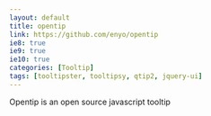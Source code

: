 ```yaml
---
layout: default
title: opentip
link: https://github.com/enyo/opentip
ie8: true
ie9: true
ie10: true
categories: [Tooltip]
tags: [tooltipster, tooltipsy, qtip2, jquery-ui]
---
```

Opentip is an open source javascript tooltip 
